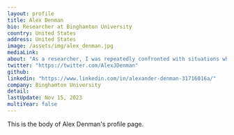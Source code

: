 ```yaml
---
layout: profile
title: Alex Denman
bio: Researcher at Binghamton University
country: United States 
address: United States
image: /assets/img/alex_denman.jpg
mediaLink: 
about: "As a researcher, I was repeatedly confronted with situations where the available tools for data processing and analysis were not sufficient to the task, so I learned how to make my own. Working with MATLAB, PostgreSQL, and various application-specific scripting languages, I designed a variety of data management and analysis tools, which remain in use by other lab personnel."
twitter: "https://twitter.com/AlexJDenman"
github:
linkedin: "https://www.linkedin.com/in/alexander-denman-31716016a/"
company: Binghamton University 
detail: 
lastUpdate: Nov 15, 2023
multiYear: false
---
```


This is the body of Alex Denman's profile page.
